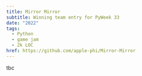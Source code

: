 ```yaml
---
title: Mirror Mirror
subtitle: Winning team entry for PyWeek 33
date: "2022"
tags:
  - Python
  - game jam
  - 2k LOC
href: https://github.com/apple-phi/Mirror-Mirror
---
```


tbc
